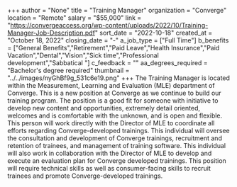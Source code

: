 +++
author = "None"
title = "Training Manager"
organization = "Converge"
location = "Remote"
salary = "$55,000"
link = "https://convergeaccess.org/wp-content/uploads/2022/10/Training-Manager-Job-Description.pdf"
sort_date = "2022-10-18"
created_at = "October 18, 2022"
closing_date = "-"
a_job_type = ["Full Time"]
b_benefits = ["General Benefits","Retirement","Paid Leave","Health Insurance","Paid Vacation","Dental","Vision","Sick time","Professional development","Sabbatical "]
c_feedback = ""
aa_degrees_required = "Bachelor's degree required"
thumbnail = "../../images/nyGhBf9g_531c6e19.png"
+++
The Training Manager is located within the Measurement, Learning and Evaluation (MLE) department of Converge. This is a new position at Converge as we continue to build our training program. The position is a good fit for someone with initiative to develop new content and opportunities, extremely detail oriented, welcomes and is comfortable with the unknown, and is open and flexible. This person will work directly with the Director of MLE to coordinate all efforts regarding Converge-developed trainings. This individual will oversee the 
consultation and development of Converge trainings, recruitment and retention of trainees, and management of training software. This individual will also work in collaboration with the Director of MLE to develop and execute an evaluation plan for Converge developed trainings. This position will require technical skills as well as consumer-facing skills to recruit trainees and promote Converge-developed trainings.